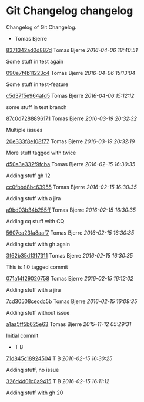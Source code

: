 # Git Changelog changelog

Changelog of Git Changelog.

* Tomas Bjerre

[8371342ad0d887d](https://server/8371342ad0d887d) Tomas Bjerre *2016-04-06 18:40:51*

Some stuff in test again


[090e7f4b11223c4](https://server/090e7f4b11223c4) Tomas Bjerre *2016-04-06 15:13:04*

Some stuff in test-feature


[c5d37f5e964afd5](https://server/c5d37f5e964afd5) Tomas Bjerre *2016-04-06 15:12:12*

some stuff in test branch


[87c0d7288896171](https://server/87c0d7288896171) Tomas Bjerre *2016-03-19 20:32:32*

Multiple issues


[20e333f8e108f77](https://server/20e333f8e108f77) Tomas Bjerre *2016-03-19 20:32:19*

More stuff tagged with  twice


[d50a3e332f9fcba](https://server/d50a3e332f9fcba) Tomas Bjerre *2016-02-15 16:30:35*

Adding stuff  gh 12


[cc0fbbd8bc63955](https://server/cc0fbbd8bc63955) Tomas Bjerre *2016-02-15 16:30:35*

Adding stuff with a jira


[a9bd03b34b255ff](https://server/a9bd03b34b255ff) Tomas Bjerre *2016-02-15 16:30:35*

Adding cq stuff with CQ


[5607ea23fa8aaf7](https://server/5607ea23fa8aaf7) Tomas Bjerre *2016-02-15 16:30:35*

Adding stuff
 with gh again


[3f62b35d1317311](https://server/3f62b35d1317311) Tomas Bjerre *2016-02-15 16:30:35*

This is 1.0 tagged commit


[071a14f29020758](https://server/071a14f29020758) Tomas Bjerre *2016-02-15 16:12:02*

Adding stuff with a jira


[7cd30508cecdc5b](https://server/7cd30508cecdc5b) Tomas Bjerre *2016-02-15 16:09:35*

Adding stuff without issue


[a1aa5ff5b625e63](https://server/a1aa5ff5b625e63) Tomas Bjerre *2015-11-12 05:29:31*

Initial commit


* T B

[71d845c18924504](https://server/71d845c18924504) T B *2016-02-15 16:30:25*

Adding stuff, no issue


[326d4d01c0a9415](https://server/326d4d01c0a9415) T B *2016-02-15 16:11:12*

Adding stuff with gh 20